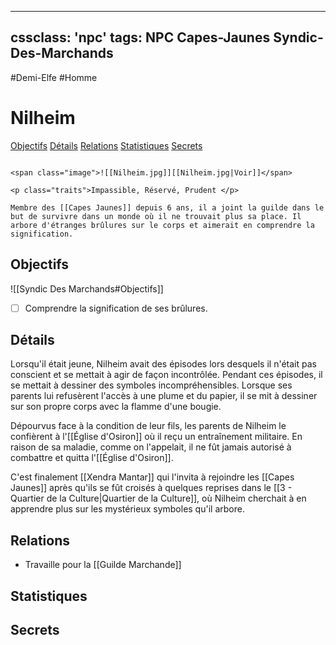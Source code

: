
---
cssclass: 'npc'
tags: NPC Capes-Jaunes Syndic-Des-Marchands 
---
<span class="npc-tags">#Demi-Elfe #Homme</span>

# Nilheim
<span class="nav">[Objectifs](#Objectifs) [Détails](#Détails) [Relations](#Relations) [Statistiques](#Statistiques) [Secrets](#Secrets)</span>

```ad-desc

<span class="image">![[Nilheim.jpg]][[Nilheim.jpg|Voir]]</span>

<p class="traits">Impassible, Réservé, Prudent </p>

Membre des [[Capes Jaunes]] depuis 6 ans, il a joint la guilde dans le but de survivre dans un monde où il ne trouvait plus sa place. Il arbore d'étranges brûlures sur le corps et aimerait en comprendre la signification.
```

## Objectifs
<span class="embed-section">![[Syndic Des Marchands#Objectifs]]</span>
- [ ] Comprendre la signification de ses brûlures.

## Détails
Lorsqu'il était jeune, Nilheim avait des épisodes lors desquels il n'était pas conscient et se mettait à agir de façon incontrôlée. Pendant ces épisodes, il se mettait à dessiner des symboles incompréhensibles. Lorsque ses parents lui refusèrent l'accès à une plume et du papier, il se mit à dessiner sur son propre corps avec la flamme d'une bougie.

Dépourvus face à la condition de leur fils, les parents de Nilheim le confièrent à l'[[Église d'Osiron]] où il reçu un entraînement militaire. En raison de sa maladie, comme on l'appelait, il ne fût jamais autorisé à combattre et quitta l'[[Église d'Osiron]].

C'est finalement [[Xendra Mantar]] qui l'invita à rejoindre les [[Capes Jaunes]] après qu'ils se fût croisés à quelques reprises dans le [[3 - Quartier de la Culture|Quartier de la Culture]], où Nilheim cherchait à en apprendre plus sur les mystérieux symboles qu'il arbore.

## Relations
- Travaille pour la [[Guilde Marchande]]

## Statistiques

## Secrets